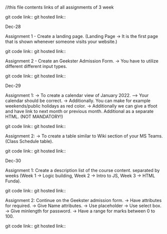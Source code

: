 //this file contents links of all assignments of 3 week


git code link::
git hosted link:: 

Dec-28

Assignment 1 - Create a landing page. (Landing Page -> It is the first page that is shown whenever someone visits your website.)

git code link::
git hosted link:: 

Assignment 2 - Create an Geekster Admission Form. -> You have to utilize different different input types.

git code link::
git hosted link:: 




Dec-29


Assignment 1: -> To create a calendar view of January 2022. --> Your calendar should be correct. -> Additionally. You can make for example weekends/public holidays as red color. -> Additionally we can give a tfoot and have link to next month or previous month. Additional as a separate HTML. (NOT MANDATORY!)



git code link::
git hosted link:: 

Assignment 2: -> To create a table similar to Wiki section of your MS Teams. (Class Schedule table).


git code link::
git hosted link:: 



Dec-30

Assignment 1: Create a description list of the course content. separated by weeks (Week 1 -> Logic building, Week 2 -> Intro to JS, Week 3 -> HTML Funda).


git code link::
git hosted link:: 

Assignment 2: Continue on the Geekster admission form. -> Have attributes for required. -> Give Name attributes. -> Use placeholder -> Use select box. -> Give minlength for password. -> Have a range for marks between 0 to 100.



git code link::
git hosted link:: 